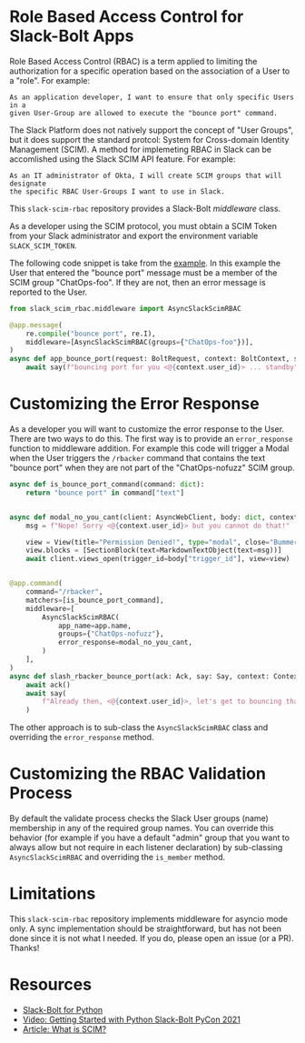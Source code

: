 # Role Based Access Control for Slack-Bolt Apps

Role Based Access Control (RBAC) is a term applied to limiting the
authorization for a specific operation based on the association of a User to a
"role".  For example:

    As an application developer, I want to ensure that only specific Users in a
    given User-Group are allowed to execute the "bounce port" command.

The Slack Platform does not natively support the concept of "User Groups", but
it does support the standard protcol: System for Cross-domain Identity
Management (SCIM).  A method for implemeting RBAC in Slack can be accomlished
using the Slack SCIM API feature.  For example:

    As an IT administrator of Okta, I will create SCIM groups that will designate
    the specific RBAC User-Groups I want to use in Slack.

This `slack-scim-rbac` repository provides a Slack-Bolt _middleware_ class.

As a developer using the SCIM protocol, you must obtain a SCIM Token from your Slack
administrator and export the environment variable `SLACK_SCIM_TOKEN`.

The following code snippet is take from the [example](example/rbacker/app_listeners.py).
In this example the User that entered the "bounce port" message must be a member
of the SCIM group "ChatOps-foo".  If they are not, then an error message is reported
to the User.

```python
from slack_scim_rbac.middleware import AsyncSlackScimRBAC

@app.message(
    re.compile("bounce port", re.I),
    middleware=[AsyncSlackScimRBAC(groups={"ChatOps-foo"})],
)
async def app_bounce_port(request: BoltRequest, context: BoltContext, say: Say):
    await say(f"bouncing port for you <@{context.user_id}> ... standby")
```

# Customizing the Error Response

As a developer you will want to customize the error response to the User.
There are two ways to do this. The first way is to provide an `error_response`
function to middleware addition.  For example this code will trigger a Modal
when the User triggers the `/rbacker` command that contains the text "bounce
port" when they are not part of the "ChatOps-nofuzz" SCIM group.

```python
async def is_bounce_port_command(command: dict):
    return "bounce port" in command["text"]


async def modal_no_you_cant(client: AsyncWebClient, body: dict, context: AsyncBoltContext):
    msg = f"Nope! Sorry <@{context.user_id}> but you cannot do that!"

    view = View(title="Permission Denied!", type="modal", close="Bummer")
    view.blocks = [SectionBlock(text=MarkdownTextObject(text=msg))]
    await client.views_open(trigger_id=body["trigger_id"], view=view)


@app.command(
    command="/rbacker",
    matchers=[is_bounce_port_command],
    middleware=[
        AsyncSlackScimRBAC(
            app_name=app.name,
            groups={"ChatOps-nofuzz"},
            error_response=modal_no_you_cant,
        )
    ],
)
async def slash_rbacker_bounce_port(ack: Ack, say: Say, context: Context):
    await ack()
    await say(
        f"Already then, <@{context.user_id}>, let's get to bouncing that port for ya!"
    )
```

The other approach is to sub-class the `AsyncSlackScimRBAC` class and
overriding the `error_response` method.

# Customizing the RBAC Validation Process

By default the validate process checks the Slack User groups (name) membership
in any of the required group names.  You can override this behavior (for
example if you have a default "admin" group that you want to always allow but
not require in each listener declaration) by sub-classing `AsyncSlackScimRBAC`
and overriding the `is_member` method.

# Limitations

This `slack-scim-rbac` repository implements middleware for asyncio mode only.
A sync implementation should be straightforward, but has not been done since it
is not what I needed.  If you do, please open an issue (or a PR).  Thanks!

# Resources

* [Slack-Bolt for Python](https://slack.dev/bolt-python/tutorial/getting-started)
* [Video: Getting Started with Python Slack-Bolt PyCon 2021](https://www.youtube.com/watch?v=Mlh8BD7xlgE)
* [Article: What is SCIM?](https://www.okta.com/blog/2017/01/what-is-scim/)
